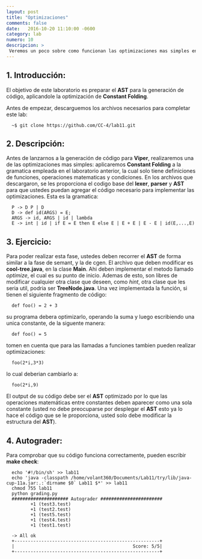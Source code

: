 ```yaml
---
layout: post
title: "Optimizaciones"
comments: false
date:   2016-10-20 11:10:00 -0600
category: lab
numero: 10
descripcion: >
 Veremos un poco sobre como funcionan las optimizaciones mas simples en un arbol ya generado.
---
```


## 1. Introducción:

El objetivo de este laboratorio es preparar el <b>AST</b> para la generación de código, aplicandole la optimización de <b>Constant Folding</b>.

Antes de empezar, descarguemos los archivos necesarios para completar este lab:

```shell
  ~$ git clone https://github.com/CC-4/lab11.git
```

## 2. Descripción:

  Antes de lanzarnos a la generación de código para <b>Viper</b>, realizaremos una de las optimizaciones mas simples: aplicaremos <b>Constant Folding</b> a la
  gramatica empleada en el laboratorio anterior, la cual solo tiene definiciones de funciones, operaciones matematicas y condiciones. En los archivos que 
  descargaron, se les proporciona el codigo base del <b>lexer</b>, <b>parser</b> y <b>AST</b> para que ustedes puedan agregar el código necesario para 
  implementar las optimizaciones. Esta es la gramatica:

```
  P -> D P | D
  D -> def id(ARGS) = E;
  ARGS -> id, ARGS | id | lambda
  E -> int | id | if E = E then E else E | E + E | E - E | id(E,...,E)
```

## 3. Ejercicio:

Para poder realizar esta fase, ustedes deben recorrer el <b>AST</b> de forma similar a la fase de semant, y la de cgen. El archivo que deben modificar es 
<b>cool-tree.java</b>, en la clase <b>Main</b>. Ahi deben implementar el metodo llamado <i>optimize</i>, el cual es su punto de inicio. Ademas de esto, son
libres de modificar cualquier otra clase que deseen, como <i>hint</i>, otra clase que les seria util, podria ser <b>TreeNode.java</b>. Una vez implementada
la función, si tienen el siguiente fragmento de código:

```shell
  def foo() = 2 + 3
```

 su programa debera optimizarlo, operando la suma y luego escribiendo una unica constante, de la siguente manera: 

```shell
  def foo() = 5
```

tomen en cuenta que para las llamadas a funciones tambien pueden realizar optimizaciones:

```shell
  foo(2*i,3*3)
```

lo cual deberian cambiarlo a:

```shell
  foo(2*i,9)
```
El output de su código debe ser el <b>AST</b> optimizado  por  lo  que  las  operaciones matemáticas entre constantes  deben aparecer como una sola constante 
(usted no debe preocuparse por desplegar el <b>AST</b> esto ya lo hace el código que se le proporciona, usted solo debe modificar la estructura del <b>AST</b>).

## 4. Autograder:

Para comprobar que su código funciona correctamente, pueden escribir <b>make check</b>:

```shell
  echo '#!/bin/sh' >> lab11
  echo 'java -classpath /home/volant360/Documents/Lab11/try/lib/java-cup-11a.jar:.:`dirname $0` Lab11 $*' >> lab11
  chmod 755 lab11
  python grading.py
  ##################### Autograder #######################
         +1 (test3.test)
         +1 (test2.test)
         +1 (test5.test)
         +1 (test4.test)
         +1 (test1.test)

  -> All ok
  +------------------------------------------------------+
  |                                            Score: 5/5|
  +------------------------------------------------------+

```
